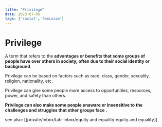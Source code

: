 ```yaml
---
title: "Privilege"
date: 2023-07-06
tags: ['social','feminism']
---
```

# Privilege
A term that refers to the **advantages or benefits that some groups of people have over others in society, often due to their social identity or background**. 

Privilege can be based on factors such as race, class, gender, sexuality, religion, nationality, etc. 

Privilege can give some people more access to opportunities, resources, power, and safety than others. 

**Privilege can also make some people unaware or insensitive to the 
challenges and struggles that other groups face .**

see also:
[[private/inbox/tab-inbox/equity and equality|equity and equality]]

